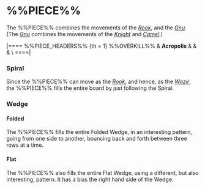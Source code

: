 # %%PIECE%%

The %%PIECE%% combines the movements of the
[*Rook*](rook.html), and the [*Gnu*](gnu.html). (The [*Gnu*](gnu.html) combines
the movements of the [*Knight*](knight.html) and [*Camel*](camel.html).)

|====
%%PIECE_HEADERS%%
{th = 1} %%OVERKILL%%
       & **Acropolis** & & & \\
====|

### Spiral

Since the %%PIECE%% can move as the [*Rook*](rook.html), and hence,
as the [*Wazir*](wazir.html), the %%PIECE%% fills the entire 
board by just following the Spiral.

### Wedge

#### Folded

The %%PIECE%% fills the entire Folded Wedge, in an interesting pattern,
going from one side to another, bouncing back and forth between
three rows at a time.

#### Flat

The %%PIECE%% also fills the entire Flat Wedge, using a different,
but also interesting, pattern. It has a bias the right hand side of
the Wedge.
